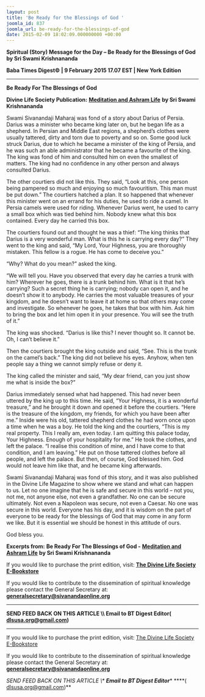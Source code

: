 ```yaml
---
layout: post
title: 'Be Ready for the Blessings of God '
joomla_id: 837
joomla_url: be-ready-for-the-blessings-of-god
date: 2015-02-09 18:02:09.000000000 +00:00
---
```

  

















































**Spiritual (Story) Message for the Day – Be Ready for the Blessings of God by Sri Swami Krishnananda**

**Baba Times Digest© | 9 February 2015 17.07 EST | New York Edition**

* * *  


**Be Ready For The Blessings of God**

**Divine Life Society Publication:** [**Meditation and Ashram Life**](http://www.swami-krishnananda.org/disc/disc_260.html) **by Sri Swami Krishnananda**

Swami Sivanandaji Maharaj was fond of a story about Darius of Persia. Darius was a minister who became king later on, but he began life as a shepherd. In Persian and Middle East regions, a shepherd’s clothes were usually tattered, dirty and torn due to poverty and so on. Some good luck struck Darius, due to which he became a minister of the king of Persia, and he was such an able administrator that he became a favourite of the king. The king was fond of him and consulted him on even the smallest of matters. The king had no confidence in any other person and always consulted Darius.

The other courtiers did not like this. They said, “Look at this, one person being pampered so much and enjoying so much favouritism. This man must be put down.” The courtiers hatched a plan. It so happened that whenever this minister went on an errand for his duties, he used to ride a camel. In Persia camels were used for riding. Whenever Darius went, he used to carry a small box which was tied behind him. Nobody knew what this box contained. Every day he carried this box.

The courtiers found out and thought he was a thief: “The king thinks that Darius is a very wonderful man. What is this he is carrying every day?” They went to the king and said, “My Lord, Your Highness, you are thoroughly mistaken. This fellow is a rogue. He has come to deceive you.”

“Why? What do you mean?” asked the king.

“We will tell you. Have you observed that every day he carries a trunk with him? Wherever he goes, there is a trunk behind him. What is it that he’s carrying? Such a secret thing he is carrying; nobody can open it, and he doesn’t show it to anybody. He carries the most valuable treasures of your kingdom, and he doesn’t want to leave it at home so that others may come and investigate. So whenever he goes, he takes that box with him. Ask him to bring the box and let him open it in your presence. You will see the truth of it.”

The king was shocked. “Darius is like this? I never thought so. It cannot be. Oh, I can’t believe it.”

Then the courtiers brought the king outside and said, “See. This is the trunk on the camel’s back.” The king did not believe his eyes. Anyhow, when ten people say a thing we cannot simply refuse or deny it.

The king called the minister and said, “My dear friend, can you just show me what is inside the box?”

Darius immediately sensed what had happened. This had never been uttered by the king up to this time. He said, “Your Highness, it is a wonderful treasure,” and he brought it down and opened it before the courtiers. “Here is the treasure of the kingdom, my friends, for which you have been after me.” Inside were his old, tattered shepherd clothes he had worn once upon a time when he was a boy. He told the king and the courtiers, “This is my real property. This I really am, even today. I am quitting this palace today, Your Highness. Enough of your hospitality for me.” He took the clothes, and left the palace. “I realise this condition of mine, and I have come to that condition, and I am leaving.” He put on those tattered clothes before all people, and left the palace. But then, of course, God blessed him. God would not leave him like that, and he became king afterwards.

Swami Sivanandaji Maharaj was fond of this story, and it was also published in the Divine Life Magazine to show where we stand and what can happen to us. Let no one imagine that he is safe and secure in this world – not you, not me, not anyone else, not even a grandfather. No one can be secure ultimately. Not even a Napoleon was secure, not even a Caesar. No one was secure in this world. Everyone has his day, and it is wisdom on the part of everyone to be ready for the blessings of God that may come in any form we like. But it is essential we should be honest in this attitude of ours.

God bless you.



**Excerpts from:**  **Be Ready For The Blessings of God -** [**Meditation and Ashram Life**](http://www.swami-krishnananda.org/disc/disc_260.html) **by Sri Swami Krishnananda**

If you would like to purchase the print edition, visit: **[The Divine Life Society E-Bookstore](http://www.dlshq.org/download/download.htm)**

If you would like to contribute to the dissemination of spiritual knowledge please contact the General Secretary at: [](mailto:%20%3Cscript%20type=%27text/javascript%27%3E%20%3C%21--%20var%20prefix%20=%20%27ma%27%20+%20%27il%27%20+%20%27to%27;%20var%20path%20=%20%27hr%27%20+%20%27ef%27%20+%20%27=%27;%20var%20addy57016%20=%20%27generalsecretary%27%20+%20%27@%27;%20addy57016%20=%20addy57016%20+%20%27sivanandaonline%27%20+%20%27.%27%20+%20%27org%27;%20document.write%28%27%3Ca%20%27%20+%20path%20+%20%27%5C%27%27%20+%20prefix%20+%20%27:%27%20+%20addy57016%20+%20%27%5C%27%3E%27%29;%20document.write%28addy57016%29;%20document.write%28%27%3C%5C/a%3E%27%29;%20//--%3E%5Cn%20%3C/script%3E%3Cscript%20type=%27text/javascript%27%3E%20%3C%21--%20document.write%28%27%3Cspan%20style=%5C%27display:%20none;%5C%27%3E%27%29;%20//--%3E%20%3C/script%3EThis%20email%20address%20is%20being%20protected%20from%20spambots.%20You%20need%20JavaScript%20enabled%20to%20view%20it.%20%3Cscript%20type=%27text/javascript%27%3E%20%3C%21--%20document.write%28%27%3C/%27%29;%20document.write%28%27span%3E%27%29;%20//--%3E%20%3C/script%3E?subject=Contribution%20to%20Dissemination%20of%20Spiritual%20Knowledge) **generalsecretary@sivanandaonline.org**

****

**SEND FEED BACK ON THIS ARTICLE \\\ Email to BT Digest Editor[](mailto:%20%3Cscript%20type=%27text/javascript%27%3E%20%3C%21--%20var%20prefix%20=%20%27ma%27%20+%20%27il%27%20+%20%27to%27;%20var%20path%20=%20%27hr%27%20+%20%27ef%27%20+%20%27=%27;%20var%20addy72654%20=%20%27dlsusa.org%27%20+%20%27@%27;%20addy72654%20=%20addy72654%20+%20%27gmail%27%20+%20%27.%27%20+%20%27com%27;%20document.write%28%27%3Ca%20%27%20+%20path%20+%20%27%5C%27%27%20+%20prefix%20+%20%27:%27%20+%20addy72654%20+%20%27%5C%27%3E%27%29;%20document.write%28addy72654%29;%20document.write%28%27%3C%5C/a%3E%27%29;%20//--%3E%5Cn%20%3C/script%3E%3Cscript%20type=%27text/javascript%27%3E%20%3C%21--%20document.write%28%27%3Cspan%20style=%5C%27display:%20none;%5C%27%3E%27%29;%20//--%3E%20%3C/script%3EThis%20email%20address%20is%20being%20protected%20from%20spambots.%20You%20need%20JavaScript%20enabled%20to%20view%20it.%20%3Cscript%20type=%27text/javascript%27%3E%20%3C%21--%20document.write%28%27%3C/%27%29;%20document.write%28%27span%3E%27%29;%20//--%3E%20%3C/script%3E?subject=DLS%20Posts)( [dlsusa.org@gmail.com](mailto:dlsusa.org@gmail.com))**



* * *



  

If you would like to purchase the print edition, visit: [The Divine Life Society E-Bookstore](http://www.dlshq.org/download/download.htm)

If you would like to contribute to the dissemination of spiritual knowledge please contact the General Secretary at: **[generalsecretary@sivanandaonline.org](mailto:generalsecretary@sivanandaonline.org)**

**SEND FEED BACK ON THIS ARTICLE \\\**  **Email to BT Digest Editor**** [](mailto:%20%3Cscript%20type=%27text/javascript%27%3E%20%3C%21--%20var%20prefix%20=%20%27ma%27%20+%20%27il%27%20+%20%27to%27;%20var%20path%20=%20%27hr%27%20+%20%27ef%27%20+%20%27=%27;%20var%20addy72654%20=%20%27dlsusa.org%27%20+%20%27@%27;%20addy72654%20=%20addy72654%20+%20%27gmail%27%20+%20%27.%27%20+%20%27com%27;%20document.write%28%27%3Ca%20%27%20+%20path%20+%20%27%5C%27%27%20+%20prefix%20+%20%27:%27%20+%20addy72654%20+%20%27%5C%27%3E%27%29;%20document.write%28addy72654%29;%20document.write%28%27%3C%5C/a%3E%27%29;%20//--%3E%5Cn%20%3C/script%3E%3Cscript%20type=%27text/javascript%27%3E%20%3C%21--%20document.write%28%27%3Cspan%20style=%5C%27display:%20none;%5C%27%3E%27%29;%20//--%3E%20%3C/script%3EThis%20email%20address%20is%20being%20protected%20from%20spambots.%20You%20need%20JavaScript%20enabled%20to%20view%20it.%20%3Cscript%20type=%27text/javascript%27%3E%20%3C%21--%20document.write%28%27%3C/%27%29;%20document.write%28%27span%3E%27%29;%20//--%3E%20%3C/script%3E?subject=DLS%20Posts)****( [dlsusa.org@gmail.com](mailto:dlsusa.org@gmail.com))**  
